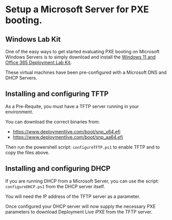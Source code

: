 # Setup a Microsoft Server for PXE booting.

## Windows Lab Kit

One of the easy ways to get started evaluating PXE booting on Microsoft Windows Servers is to simply download and install the [Windows 11 and Office 365 Deployment Lab Kit](https://learn.microsoft.com/en-us/microsoft-365/enterprise/modern-desktop-deployment-and-management-lab?view=o365-worldwide). 

These virtual machines have been pre-configured with a Microsoft DNS and DHCP Servers. 

## Installing and configuring TFTP

As a Pre-Requite, you must have a TFTP server running in your environment.

You can download the correct binaries from:

* https://www.deploymentlive.com/boot/snp_x64.efi
* https://www.deploymentlive.com/boot/snp_aa64.efi

Then run the powershell script: `configureTFTP.ps1` to enable TFTP and to copy the files above. 

## Installing and configuring DHCP

If you are running DHCP from a Microsoft Server, you can use the script: `configureDHCP.ps1` from the DHCP server itself.

You will need the IP address of the TFTP server as a parameter. 

Once configured your DHCP server will now supply the necessary PXE parameters to download Deployment Live iPXE from the TFTP server.


